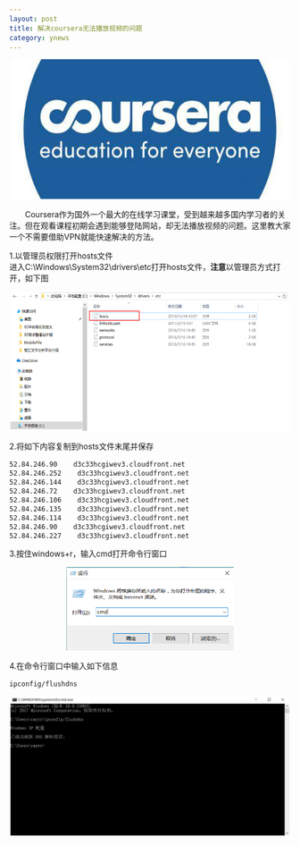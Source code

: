 ```yaml
---
layout: post
title: 解决coursera无法播放视频的问题
category: ynews
---
```


<div align="center">
<img width="500" height="250" src="https://raw.githubusercontent.com/carrylaw/IMG/master/img/sucai48.jpg" /> 
</div> 

&emsp;&emsp;Coursera作为国外一个最大的在线学习课堂，受到越来越多国内学习者的关注。但在观看课程初期会遇到能够登陆网站，却无法播放视频的问题。这里教大家一个不需要借助VPN就能快速解决的方法。             

1.以管理员权限打开hosts文件        
进入C:\Windows\System32\drivers\etc打开hosts文件，**注意**以管理员方式打开，如下图

<div align="center">
<img width="500" height="250" src="https://raw.githubusercontent.com/carrylaw/IMG/master/img/sucai49.png" /> 
</div>           

2.将如下内容复制到hosts文件末尾并保存

```shell
52.84.246.90    d3c33hcgiwev3.cloudfront.net
52.84.246.252    d3c33hcgiwev3.cloudfront.net
52.84.246.144    d3c33hcgiwev3.cloudfront.net
52.84.246.72    d3c33hcgiwev3.cloudfront.net
52.84.246.106    d3c33hcgiwev3.cloudfront.net
52.84.246.135    d3c33hcgiwev3.cloudfront.net
52.84.246.114    d3c33hcgiwev3.cloudfront.net
52.84.246.90    d3c33hcgiwev3.cloudfront.net
52.84.246.227    d3c33hcgiwev3.cloudfront.net
```

3.按住windows+r，输入cmd打开命令行窗口
<div align="center">
<img width="300" height="150" src="https://raw.githubusercontent.com/carrylaw/IMG/master/img/sucai50.png" /> 
</div>  

4.在命令行窗口中输入如下信息

```shell
ipconfig/flushdns
```

<div align="center">
<img width="500" height="250" src="https://raw.githubusercontent.com/carrylaw/IMG/master/img/sucai51.png" /> 
</div>  